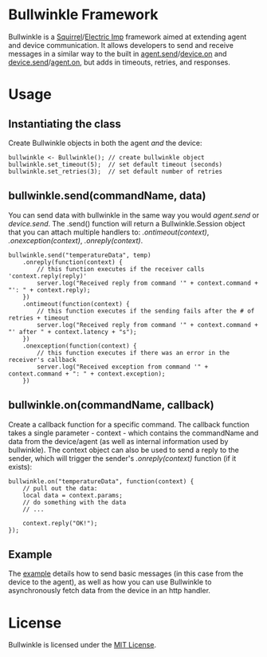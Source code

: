 # Bullwinkle Framework
Bullwinkle is a [Squirrel](http://squirrel-lang.org)/[Electric Imp](http://electricimp.com) framework aimed at extending agent and device communication. It allows developers to send and receive messages in a similar way to the built in [agent.send](http://electricimp.com/docs/api/agent/send)/[device.on](http://electricimp.com/docs/api/device/on) and [device.send](http://electricimp.com/docs/api/device/send)/[agent.on](http://electricimp.com/docs/api/agent/on), but adds in timeouts, retries, and responses.

# Usage

## Instantiating the class
Create Bullwinkle objects in both the agent *and* the device:

```squirrel
bullwinkle <- Bullwinkle();	// create bullwinkle object
bullwinkle.set_timeout(5);	// set default timeout (seconds)
bullwinkle.set_retries(3);	// set default number of retries
```

## bullwinkle.send(commandName, data)

You can send data with bullwinkle in the same way you would *agent.send* or *device.send*. The .send() function will return a Bullwinkle.Session object that you can attach multiple handlers to: *.ontimeout(context)*, *.onexception(context)*, *.onreply(context)*.

```squirrel
bullwinkle.send("temperatureData", temp)
    .onreply(function(context) {
    	// this function executes if the receiver calls 'context.reply(reply)'
  	    server.log("Received reply from command '" + context.command + "': " + context.reply);
    })
  	.ontimeout(function(context) {
    	// this function executes if the sending fails after the # of retries + timeout
        server.log("Received reply from command '" + context.command + "' after " + context.latency + "s");
  	})
    .onexception(function(context) {
    	// this function executes if there was an error in the receiver's callback
  	    server.log("Received exception from command '" + context.command + ": " + context.exception);
    })
```

## bullwinkle.on(commandName, callback)

Create a callback function for a specific command. The callback function takes a single parameter - context - which contains the commandName and data from the device/agent (as well as internal information used by bullwinkle). The context object can also be used to send a reply to the sender, which will trigger the sender's *.onreply(context)* function (if it exists):

```squirrel
bullwinkle.on("temperatureData", function(context) {
	// pull out the data:
	local data = context.params;
	// do something with the data
	// ...

	context.reply("OK!");
});
```

## Example
The [example](/example) details how to send basic messages (in this case from the device to the agent), as well as how you can use Bullwinkle to asynchronously fetch data from the device in an http handler.

# License
Bullwinkle is licensed under the [MIT License](./LICENSE).
